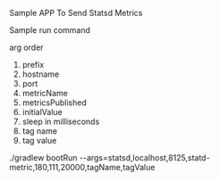 Sample APP To Send Statsd Metrics

Sample run command

arg order
1. prefix
2. hostname
3. port
4. metricName
5. metricsPublished
6. initialValue
7. sleep in milliseconds
8. tag name
9. tag value

./gradlew bootRun --args=statsd,localhost,8125,statd-metric,180,111,20000,tagName,tagValue